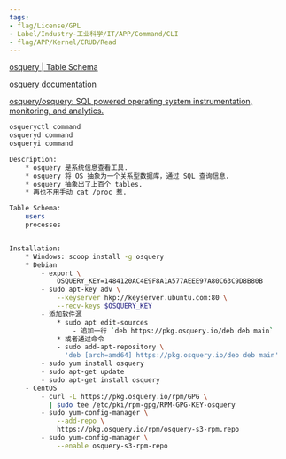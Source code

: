 ```yaml
---
tags:
- flag/License/GPL
- Label/Industry-工业科学/IT/APP/Command/CLI
- flag/APP/Kernel/CRUD/Read
---
```


[osquery | Table Schema](https://osquery.io/schema/5.7.0/)

[osquery documentation](https://osquery.readthedocs.io/en/latest/)

[osquery/osquery: SQL powered operating system instrumentation, monitoring, and analytics.](https://github.com/osquery/osquery)


```bash
osqueryctl command
osqueryd command
osqueryi command

Description:
    * osquery 是系统信息查看工具.
    * osquery 将 OS 抽象为一个关系型数据库，通过 SQL 查询信息.
    * osquery 抽象出了上百个 tables.
    * 再也不用手动 cat /proc 惹.

Table Schema:
    users
    processes


Installation:
    * Windows: scoop install -g osquery
    * Debian
        - export \
            OSQUERY_KEY=1484120AC4E9F8A1A577AEEE97A80C63C9D8B80B
        - sudo apt-key adv \
            --keyserver hkp://keyserver.ubuntu.com:80 \
            --recv-keys $OSQUERY_KEY
        - 添加软件源
            * sudo apt edit-sources
                - 追加一行 `deb https://pkg.osquery.io/deb deb main`
            * 或者通过命令
            - sudo add-apt-repository \
              'deb [arch=amd64] https://pkg.osquery.io/deb deb main'
        - sudo yum install osquery
        - sudo apt-get update
        - sudo apt-get install osquery
    - CentOS
        - curl -L https://pkg.osquery.io/rpm/GPG \
          | sudo tee /etc/pki/rpm-gpg/RPM-GPG-KEY-osquery
        - sudo yum-config-manager \
            --add-repo \
            https://pkg.osquery.io/rpm/osquery-s3-rpm.repo
        - sudo yum-config-manager \
            --enable osquery-s3-rpm-repo

```
